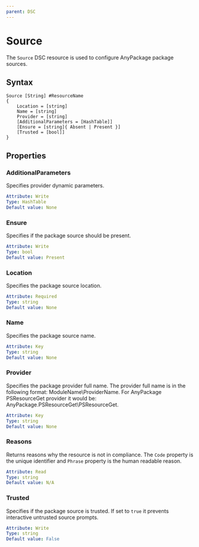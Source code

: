 ```yaml
---
parent: DSC
---
```


# Source

The `Source` DSC resource is used to configure AnyPackage package sources.

## Syntax

```text
Source [String] #ResourceName
{
    Location = [string]
    Name = [string]
    Provider = [string]
    [AdditionalParameters = [HashTable]]
    [Ensure = [string]{ Absent | Present }]
    [Trusted = [bool]]
}
```

## Properties

### AdditionalParameters

Specifies provider dynamic parameters.

```yaml
Attribute: Write
Type: HashTable
Default value: None
```

### Ensure

Specifies if the package source should be present.

```yaml
Attribute: Write
Type: bool
Default value: Present
```

### Location

Specifies the package source location.

```yaml
Attribute: Required
Type: string
Default value: None
```

### Name

Specifies the package source name.

```yaml
Attribute: Key
Type: string
Default value: None
```

### Provider

Specifies the package provider full name. The provider full name is in the
following format: ModuleName\ProviderName. For AnyPackage PSResourceGet provider
it would be: AnyPackage.PSResourceGet\PSResourceGet.

```yaml
Attribute: Key
Type: string
Default value: None
```

### Reasons

Returns reasons why the resource is not in compliance. The `Code` property is
the unique identifier and `Phrase` property is the human readable reason.

```yaml
Attribute: Read
Type: string
Default value: N/A
```

### Trusted

Specifies if the package source is trusted. If set to `true` it prevents
interactive untrusted source prompts.

```yaml
Attribute: Write
Type: string
Default value: False
```
